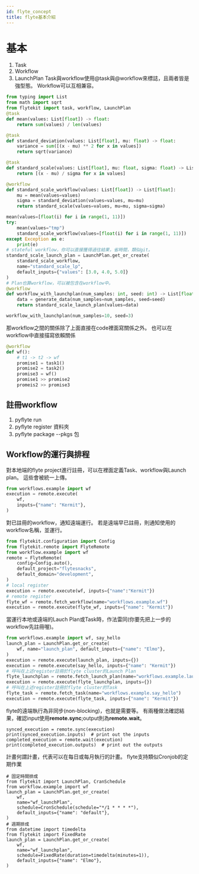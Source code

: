 ```yaml
---
id: flyte_concept
title: flyte基本介紹
---
```

# 基本
1. Task
2. Workflow
3. LaunchPlan
Task與workflow使用@task與@workflow來標誌，且兩者皆是強型態。
Workflow可以互相兼容。
```python
from typing import List
from math import sqrt
from flytekit import task, workflow, LaunchPlan
@task
def mean(values: List[float]) -> float:
    return sum(values) / len(values)

@task
def standard_deviation(values: List[float], mu: float) -> float:
    variance = sum([(x - mu) ** 2 for x in values])
    return sqrt(variance)

@task
def standard_scale(values: List[float], mu: float, sigma: float) -> List[float]:
    return [(x - mu) / sigma for x in values]

@workflow
def standard_scale_workflow(values: List[float]) -> List[float]:
    mu = mean(values=values)
    sigma = standard_deviation(values=values, mu=mu)
    return standard_scale(values=values, mu=mu, sigma=sigma)

mean(values=[float(i) for i in range(1, 11)])
try:
    mean(values="tmp")
    standard_scale_workflow(values=[float(i) for i in range(1, 11)])
except Exception as e:
    print(e)
# stateful workflow，你可以直接獲得過往結果，省時間，類似git。
standard_scale_launch_plan = LaunchPlan.get_or_create(
    standard_scale_workflow,
    name="standard_scale_lp",
    default_inputs={"values": [3.0, 4.0, 5.0]}
)
# Plan也算workflow，可以被包含在workflow中。
@workflow
def workflow_with_launchplan(num_samples: int, seed: int) -> List[float]:
    data = generate_data(num_samples=num_samples, seed=seed)
    return standard_scale_launch_plan(values=data)

workflow_with_launchplan(num_samples=10, seed=3)
```
那workflow之間的關係除了上面直接在code裡面寫關係之外。
也可以在workflow中直接描寫依賴關係
```python
@workflow
def wf():
    # t1 -> t2 -> wf
    promise1 = task1()
    promise2 = task2()
    promise3 = wf()
    promise1 >> promise2
    promeis2 >> promise3
```
## 註冊workflow
1. pyflyte run
2. pyflyte register 資料夾
3. pyflyte package --pkgs 包

## Workflow的運行與排程
對本地端的flyte project進行註冊，可以在裡面定義Task、workflow與Launch plan。
這些會被統一上傳。
```python
from workflows.example import wf
execution = remote.execute(
    wf,
    inputs={"name": "Kermit"},
)
```
對已註冊的workflow，通知遠端運行。
若是遠端早已註冊，則通知使用的workflow名稱，並運行。
```python
from flytekit.configuration import Config
from flytekit.remote import FlyteRemote
from workflow.example import wf
remote = FlyteRemote(
    config=Config.auto(),
    default_project="flytesnacks",
    default_domain="development",
)
# local register
execution = remote.execute(wf, inputs={"name":"Kermit"})
# remote register
flyte_wf = remote.fetch_workflow(name="workflows.example.wf")
execution = remote.execute(flyte_wf, inputs={"name": "Kermit"})
```
當運行本地或遠端的Lauch Plan或Task時，作法雷同(你要先把上一步的workflow先註冊喔)。
```python
from workflows.example import wf, say_hello
launch_plan = LaunchPlan.get_or_create(
    wf, name="launch_plan", default_inputs={"name": "Elmo"},
)
execution = remote.execute(launch_plan, inputs={})
execution = remote.execute(say_hello, inputs={"name": "Kermit"})
# 呼叫在上述register註冊於flyte cluster的Launch Plan
flyte_launchplan = remote.fetch_launch_plan(name="workflows.example.launch_plan")
execution = remote.execute(flyte_launchplan, inputs={})
# 呼叫在上述register註冊於flyte cluster的Task
flyte_task = remote.fetch_task(name="workflows.example.say_hello")
execution = remote.execute(flyte_task, inputs={"name": "Kermit"})
```
flyte的遠端執行為非同步(non-blocking)，也就是需要等。
有兩種做法確認結果，確認input使用**remote.sync**;output則為**remote.wait**。
```
synced_execution = remote.sync(execution)
print(synced_execution.inputs)  # print out the inputs
completed_execution = remote.wait(execution)
print(completed_execution.outputs)  # print out the outputs
```
計畫何謂計畫，代表可以在每日或每月執行的計畫。
flyte支持類似Cronjob的定期作業
```
# 固定時間排成
from flytekit import LaunchPlan, CranSchedule
from workflow.example import wf
launch_plan = LaunchPlan.get_or_create(
    wf,
    name="wf_launchPlan",
    schedule=CronSchedule(schedule="*/1 * * * *"), 
    default_inputs={"name": "default"},
)
# 週期排成
from datetime import timedelta
from flytekit import FixedRate
launch_plan = LaunchPlan.get_or_create(
    wf,
    name="wf_launchplan",
    schedule=FixedRate(duration=timedelta(minutes=1)),
    default_inputs={"name": "Elmo"},
)
```